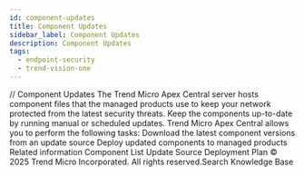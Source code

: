 ```yaml
---
id: component-updates
title: Component Updates
sidebar_label: Component Updates
description: Component Updates
tags:
  - endpoint-security
  - trend-vision-one
---
```


/*<![CDATA[*/ $('#title').html($('meta[name=map-description]').attr('content')); /*]]>*/ Component Updates The Trend Micro Apex Central server hosts component files that the managed products use to keep your network protected from the latest security threats. Keep the components up-to-date by running manual or scheduled updates. Trend Micro Apex Central allows you to perform the following tasks: Download the latest component versions from an update source Deploy updated components to managed products Related information Component List Update Source Deployment Plan © 2025 Trend Micro Incorporated. All rights reserved.Search Knowledge Base